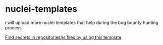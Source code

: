 # nuclei-templates
i will upload more nuclei templates that help during the bug bounty hunting process.

[Find secrets in repositories/js files by using this template ](https://github.com/ayadim/Nuclei-bug-hunter/blob/main/bug_bounty_hunter/file/secrets/extra-secrets.yaml)
